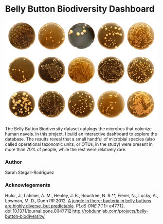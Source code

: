 # Belly Button Biodiversity Dashboard

![Cultures](https://github.com/sarsteg/belly-button-biodiversity-javascript-visuals/blob/9f61d472adf244ce0edcfd1c2e606ed36c28d831/images/cultures.png)

The Belly Button Biodiversity dataset catalogs the microbes that colonize human navels. In this project, I build an interactive dashboard to explore the database. The results reveal that a small handful of microbial species (also called operational taxonomic units, or OTUs, in the study) were present in more than 70% of people, while the rest were relatively rare.


### Author

Sarah Stegall-Rodriguez

### Acknowlegements

Hulcr, J., Latimer, A. M., Henley, J. B., Rountree, N. R.**, Fierer, N., Lucky, A., Lowman, M. D., Dunn RR 2012. [A jungle in there: bacteria in belly buttons are highly diverse, but predictable](http://www.plosone.org/article/info%3Adoi%2F10.1371%2Fjournal.pone.0047712). *PLoS ONE* 7(11): e47712. doi:10.1371/journal.pone.0047712  http://robdunnlab.com/projects/belly-button-biodiversity/

